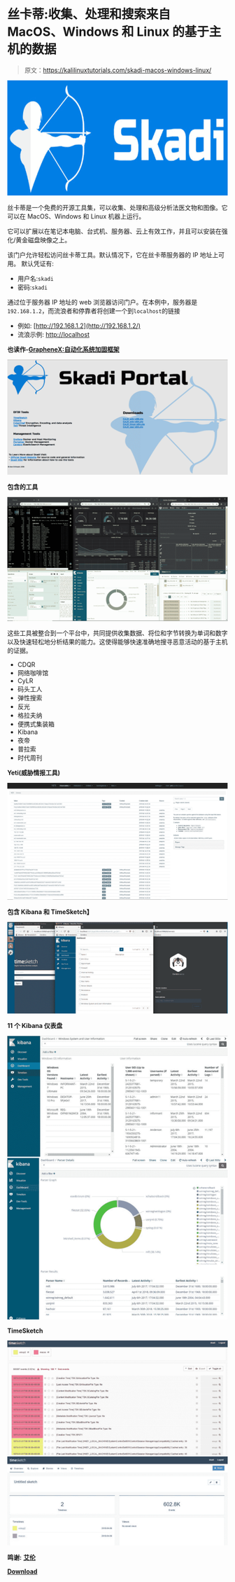 # 丝卡蒂:收集、处理和搜索来自 MacOS、Windows 和 Linux 的基于主机的数据

> 原文：<https://kalilinuxtutorials.com/skadi-macos-windows-linux/>

[![Skadi : Collect, Process & Hunt With Host Based Data From MacOS, Windows & Linux](img/ad55f5d6c63012cb54e2093a798397f1.png "Skadi : Collect, Process & Hunt With Host Based Data From MacOS, Windows & Linux")](https://1.bp.blogspot.com/-vVMyWwLmyrQ/XUyWQvW21KI/AAAAAAAABzc/MuHBx_6GNws2WJvNqq8KiVT8fcq-AgylACLcBGAs/s1600/skadi_header.png)

丝卡蒂是一个免费的开源工具集，可以收集、处理和高级分析法医文物和图像。它可以在 MacOS、Windows 和 Linux 机器上运行。

它可以扩展以在笔记本电脑、台式机、服务器、云上有效工作，并且可以安装在强化/黄金磁盘映像之上。

该门户允许轻松访问丝卡蒂工具。默认情况下，它在丝卡蒂服务器的 IP 地址上可用。
默认凭证有:

*   用户名:`skadi`
*   密码:`skadi`

通过位于服务器 IP 地址的 web 浏览器访问门户。在本例中，服务器是`192.168.1.2`，而流浪者和停靠者将创建一个到`localhost`的链接

*   例如: [http://192.168.1.2](http://192.168.1.2/)
*   流浪示例: [http://localhost](http://localhost/)

**也读作-[GrapheneX:自动化系统加固框架](https://kalilinuxtutorials.com/graphenex-automated-system-hardening-framework/)**

![](img/00de3ae040269e756993975fb1bbd80c.png)

**包含的工具**

![](img/d8e416f346bf8a0543655478b0c50079.png)

这些工具被整合到一个平台中，共同提供收集数据、将位和字节转换为单词和数字以及快速轻松地分析结果的能力。这使得能够快速准确地搜寻恶意活动的基于主机的证据。

*   CDQR
*   网络咖啡馆
*   CyLR
*   码头工人
*   弹性搜索
*   反光
*   格拉夫纳
*   便携式集装箱
*   Kibana
*   夜帝
*   普拉索
*   时代周刊

**Yeti(威胁情报工具)**

![](img/b8f51e72b78d7c539104438cd0ba083a.png)

**包含 Kibana 和 TimeSketch】**

![](img/72f1eed9bfca796a2ba56bf13fbd9720.png)

**11 个 Kibana 仪表盘**

![](img/9ac84b20cd57585a4c826d3fb370a6fc.png)![](img/86338963b7f720e4e00f075412be6f85.png)

**TimeSketch**

![](img/a19edb006cc82b23b74be1ae3194ebdc.png)![](img/70f5ee631bc960327affe92e65b94144.png)

**鸣谢:** [**艾伦**](https://github.com/orlikoski)

[**Download**](https://github.com/orlikoski/Skadi)